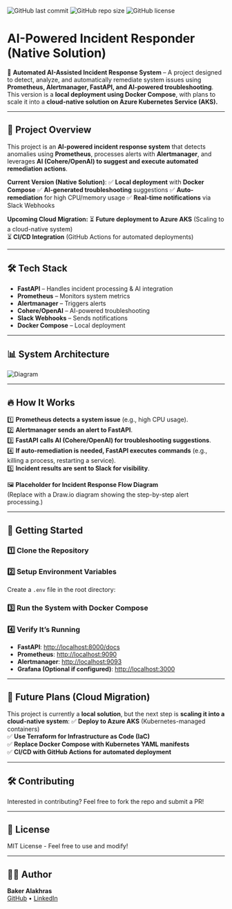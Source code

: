 ![GitHub last commit](https://img.shields.io/github/last-commit/bakralakhras/portfolio?style=flat-square)
![GitHub repo size](https://img.shields.io/github/repo-size/bakralakhras/portfolio?style=flat-square)
![GitHub license](https://img.shields.io/github/license/bakralakhras/portfolio?style=flat-square)
# AI-Powered Incident Responder (Native Solution)

🚀 **Automated AI-Assisted Incident Response System** – A project designed to detect, analyze, and automatically remediate system issues using **Prometheus, Alertmanager, FastAPI, and AI-powered troubleshooting**. This version is a **local deployment using Docker Compose**, with plans to scale it into a **cloud-native solution on Azure Kubernetes Service (AKS).**

---

## 📌 **Project Overview**

This project is an **AI-powered incident response system** that detects anomalies using **Prometheus**, processes alerts with **Alertmanager**, and leverages **AI (Cohere/OpenAI) to suggest and execute automated remediation actions**.

**Current Version (Native Solution)**:
✅ **Local deployment** with **Docker Compose**
✅ **AI-generated troubleshooting** suggestions
✅ **Auto-remediation** for high CPU/memory usage
✅ **Real-time notifications** via Slack Webhooks

**Upcoming Cloud Migration:**
⏳ **Future deployment to Azure AKS** (Scaling to a cloud-native system)\
⏳ **CI/CD Integration** (GitHub Actions for automated deployments)

---

## 🛠️ **Tech Stack**

- **FastAPI** – Handles incident processing & AI integration
- **Prometheus** – Monitors system metrics
- **Alertmanager** – Triggers alerts
- **Cohere/OpenAI** – AI-powered troubleshooting
- **Slack Webhooks** – Sends notifications
- **Docker Compose** – Local deployment

---

## 📊 **System Architecture**

![Diagram]()

---

## 🔥 **How It Works**

1️⃣ **Prometheus detects a system issue** (e.g., high CPU usage).\
2️⃣ **Alertmanager sends an alert to FastAPI**.\
3️⃣ **FastAPI calls AI (Cohere/OpenAI) for troubleshooting suggestions**.\
4️⃣ **If auto-remediation is needed, FastAPI executes commands** (e.g., killing a process, restarting a service).\
5️⃣ **Incident results are sent to Slack for visibility**.

🖼 **Placeholder for Incident Response Flow Diagram**\
(Replace with a Draw\.io diagram showing the step-by-step alert processing.)

---

## 🚀 **Getting Started**

### **1️⃣ Clone the Repository**

### **2️⃣ Setup Environment Variables**

Create a `.env` file in the root directory:

### **3️⃣ Run the System with Docker Compose**

### **4️⃣ Verify It’s Running**

- **FastAPI**: [http://localhost:8000/docs](http://localhost:8000/docs)
- **Prometheus**: [http://localhost:9090](http://localhost:9090)
- **Alertmanager**: [http://localhost:9093](http://localhost:9093)
- **Grafana (Optional if configured)**: [http://localhost:3000](http://localhost:3000)

---

## 📌 **Future Plans (Cloud Migration)**

This project is currently a **local solution**, but the next step is **scaling it into a cloud-native system**:
✅ **Deploy to Azure AKS** (Kubernetes-managed containers)\
✅ **Use Terraform for Infrastructure as Code (IaC)**\
✅ **Replace Docker Compose with Kubernetes YAML manifests**\
✅ **CI/CD with GitHub Actions for automated deployment**

---

## 🛠 **Contributing**

Interested in contributing? Feel free to fork the repo and submit a PR!

---

## 📜 **License**

MIT License - Feel free to use and modify!

---

## 👨‍💻 **Author**

**Baker Alakhras**\
[GitHub](https://github.com/bakralakhras) • [LinkedIn](https://linkedin.com/in/bakr-alakhras)

